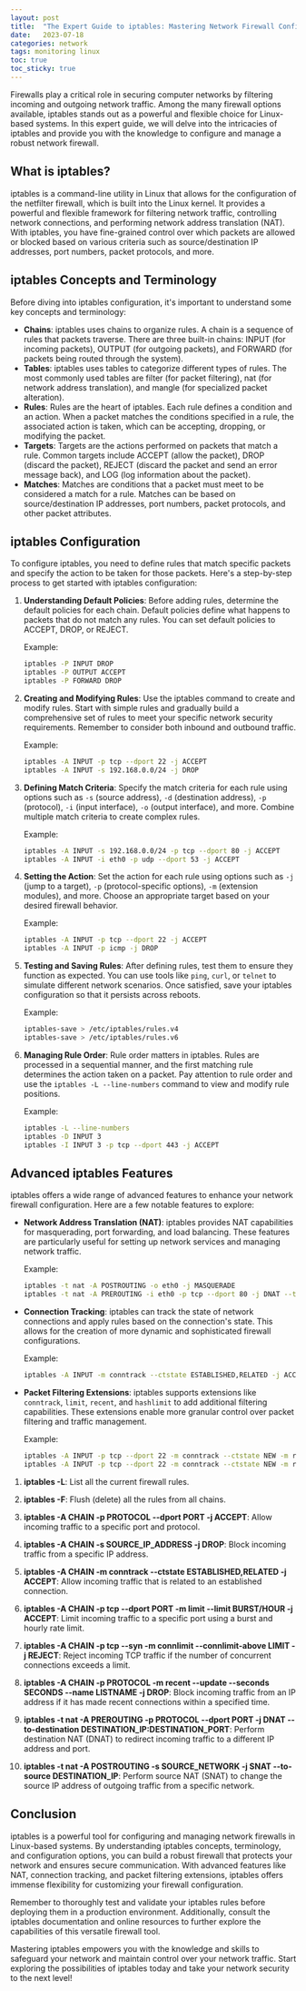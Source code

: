 ```yaml
---
layout: post
title:  "The Expert Guide to iptables: Mastering Network Firewall Configuration"
date:   2023-07-18
categories: network
tags: monitoring linux
toc: true
toc_sticky: true
---
```


Firewalls play a critical role in securing computer networks by filtering incoming and outgoing network traffic. Among the many firewall options available, iptables stands out as a powerful and flexible choice for Linux-based systems. In this expert guide, we will delve into the intricacies of iptables and provide you with the knowledge to configure and manage a robust network firewall.

## What is iptables?

iptables is a command-line utility in Linux that allows for the configuration of the netfilter firewall, which is built into the Linux kernel. It provides a powerful and flexible framework for filtering network traffic, controlling network connections, and performing network address translation (NAT). With iptables, you have fine-grained control over which packets are allowed or blocked based on various criteria such as source/destination IP addresses, port numbers, packet protocols, and more.

## iptables Concepts and Terminology

Before diving into iptables configuration, it's important to understand some key concepts and terminology:

- **Chains**: iptables uses chains to organize rules. A chain is a sequence of rules that packets traverse. There are three built-in chains: INPUT (for incoming packets), OUTPUT (for outgoing packets), and FORWARD (for packets being routed through the system).
- **Tables**: iptables uses tables to categorize different types of rules. The most commonly used tables are filter (for packet filtering), nat (for network address translation), and mangle (for specialized packet alteration).
- **Rules**: Rules are the heart of iptables. Each rule defines a condition and an action. When a packet matches the conditions specified in a rule, the associated action is taken, which can be accepting, dropping, or modifying the packet.
- **Targets**: Targets are the actions performed on packets that match a rule. Common targets include ACCEPT (allow the packet), DROP (discard the packet), REJECT (discard the packet and send an error message back), and LOG (log information about the packet).
- **Matches**: Matches are conditions that a packet must meet to be considered a match for a rule. Matches can be based on source/destination IP addresses, port numbers, packet protocols, and other packet attributes.

## iptables Configuration

To configure iptables, you need to define rules that match specific packets and specify the action to be taken for those packets. Here's a step-by-step process to get started with iptables configuration:

1. **Understanding Default Policies**: Before adding rules, determine the default policies for each chain. Default policies define what happens to packets that do not match any rules. You can set default policies to ACCEPT, DROP, or REJECT.

    Example:
    ```bash
    iptables -P INPUT DROP
    iptables -P OUTPUT ACCEPT
    iptables -P FORWARD DROP
    ```

2. **Creating and Modifying Rules**: Use the iptables command to create and modify rules. Start with simple rules and gradually build a comprehensive set of rules to meet your specific network security requirements. Remember to consider both inbound and outbound traffic.

    Example:
    ```bash
    iptables -A INPUT -p tcp --dport 22 -j ACCEPT
    iptables -A INPUT -s 192.168.0.0/24 -j DROP
    ```

3. **Defining Match Criteria**: Specify the match criteria for each rule using options such as `-s` (source address), `-d` (destination address), `-p` (protocol), `-i` (input interface), `-o` (output interface), and more. Combine multiple match criteria to create complex rules.

    Example:
    ```bash
    iptables -A INPUT -s 192.168.0.0/24 -p tcp --dport 80 -j ACCEPT
    iptables -A INPUT -i eth0 -p udp --dport 53 -j ACCEPT
    ```

4. **Setting the Action**: Set the action for each rule using options such as `-j` (jump to a target), `-p` (protocol-specific options), `-m` (extension modules), and more. Choose an appropriate target based on your desired firewall behavior.

    Example:
    ```bash
    iptables -A INPUT -p tcp --dport 22 -j ACCEPT
    iptables -A INPUT -p icmp -j DROP
    ```

5. **Testing and Saving Rules**: After defining rules, test them to ensure they function as expected. You can use tools like `ping`, `curl`, or `telnet` to simulate different network scenarios. Once satisfied, save your iptables configuration so that it persists across reboots.

    Example:
    ```bash
    iptables-save > /etc/iptables/rules.v4
    iptables-save > /etc/iptables/rules.v6
    ```

6. **Managing Rule Order**: Rule order matters in iptables. Rules are processed in a sequential manner, and the first matching rule determines the action taken on a packet. Pay attention to rule order and use the `iptables -L --line-numbers` command to view and modify rule positions.

    Example:
    ```bash
    iptables -L --line-numbers
    iptables -D INPUT 3
    iptables -I INPUT 3 -p tcp --dport 443 -j ACCEPT
    ```

## Advanced iptables Features

iptables offers a wide range of advanced features to enhance your network firewall configuration. Here are a few notable features to explore:

- **Network Address Translation (NAT)**: iptables provides NAT capabilities for masquerading, port forwarding, and load balancing. These features are particularly useful for setting up network services and managing network traffic.

    Example:
    ```bash
    iptables -t nat -A POSTROUTING -o eth0 -j MASQUERADE
    iptables -t nat -A PREROUTING -i eth0 -p tcp --dport 80 -j DNAT --to-destination 192.168.0.10:80
    ```

- **Connection Tracking**: iptables can track the state of network connections and apply rules based on the connection's state. This allows for the creation of more dynamic and sophisticated firewall configurations.

    Example:
    ```bash
    iptables -A INPUT -m conntrack --ctstate ESTABLISHED,RELATED -j ACCEPT
    ```

- **Packet Filtering Extensions**: iptables supports extensions like `conntrack`, `limit`, `recent`, and `hashlimit` to add additional filtering capabilities. These extensions enable more granular control over packet filtering and traffic management.

    Example:
    ```bash
    iptables -A INPUT -p tcp --dport 22 -m conntrack --ctstate NEW -m recent --name SSH --set
    iptables -A INPUT -p tcp --dport 22 -m conntrack --ctstate NEW -m recent --name SSH --rcheck --seconds 60 --hitcount 4 -j DROP
    ```


1. **iptables -L**: List all the current firewall rules.

2. **iptables -F**: Flush (delete) all the rules from all chains.

3. **iptables -A CHAIN -p PROTOCOL --dport PORT -j ACCEPT**: Allow incoming traffic to a specific port and protocol.

4. **iptables -A CHAIN -s SOURCE_IP_ADDRESS -j DROP**: Block incoming traffic from a specific IP address.

5. **iptables -A CHAIN -m conntrack --ctstate ESTABLISHED,RELATED -j ACCEPT**: Allow incoming traffic that is related to an established connection.

6. **iptables -A CHAIN -p tcp --dport PORT -m limit --limit BURST/HOUR -j ACCEPT**: Limit incoming traffic to a specific port using a burst and hourly rate limit.

7. **iptables -A CHAIN -p tcp --syn -m connlimit --connlimit-above LIMIT -j REJECT**: Reject incoming TCP traffic if the number of concurrent connections exceeds a limit.

8. **iptables -A CHAIN -p PROTOCOL -m recent --update --seconds SECONDS --name LISTNAME -j DROP**: Block incoming traffic from an IP address if it has made recent connections within a specified time.

9. **iptables -t nat -A PREROUTING -p PROTOCOL --dport PORT -j DNAT --to-destination DESTINATION_IP:DESTINATION_PORT**: Perform destination NAT (DNAT) to redirect incoming traffic to a different IP address and port.

10. **iptables -t nat -A POSTROUTING -s SOURCE_NETWORK -j SNAT --to-source DESTINATION_IP**: Perform source NAT (SNAT) to change the source IP address of outgoing traffic from a specific network.



## Conclusion

iptables is a powerful tool for configuring and managing network firewalls in Linux-based systems. By understanding iptables concepts, terminology, and configuration options, you can build a robust firewall that protects your network and ensures secure communication. With advanced features like NAT, connection tracking, and packet filtering extensions, iptables offers immense flexibility for customizing your firewall configuration.

Remember to thoroughly test and validate your iptables rules before deploying them in a production environment. Additionally, consult the iptables documentation and online resources to further explore the capabilities of this versatile firewall tool.

Mastering iptables empowers you with the knowledge and skills to safeguard your network and maintain control over your network traffic. Start exploring the possibilities of iptables today and take your network security to the next level!
